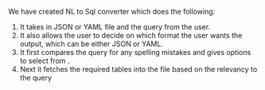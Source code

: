 We have created NL to Sql converter which does the following:
1. It takes in JSON or YAML file and the query from the user.
2. It also allows the user to decide on which format the user wants the output, which can be either JSON or YAML.
3. It first compares the query for any spelling mistakes and gives options to select from .
4. Next it fetches the required tables into the file based on the relevancy to the query 
